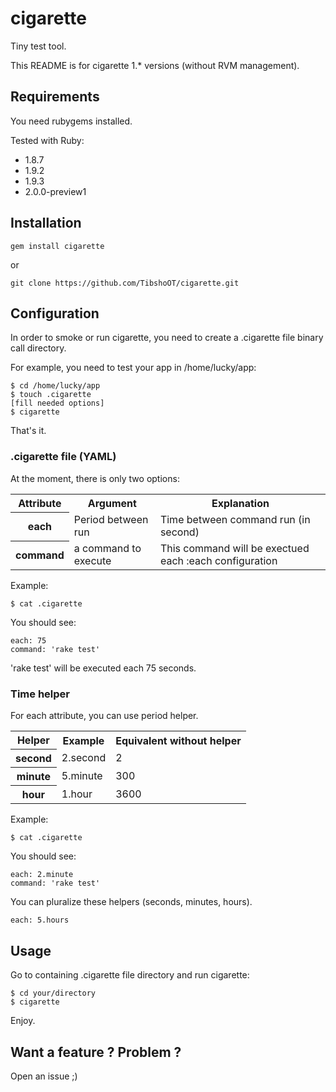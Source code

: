 # cigarette

Tiny test tool.

This README is for cigarette 1.* versions (without RVM management).

## Requirements

You need rubygems installed.

Tested with Ruby:

* 1.8.7
* 1.9.2
* 1.9.3
* 2.0.0-preview1

## Installation

    gem install cigarette

or

    git clone https://github.com/TibshoOT/cigarette.git

## Configuration

In order to smoke or run cigarette, you need to create a .cigarette file binary call directory.

For example, you need to test your app in /home/lucky/app:

    $ cd /home/lucky/app
    $ touch .cigarette
    [fill needed options]
    $ cigarette

That's it.

### .cigarette file (YAML)

At the moment, there is only two options:

<table>
  <tr>
    <th>Attribute</th>
    <th>Argument</th>
    <th>Explanation</th>
  </tr>
  <tr>
    <th>each</th>
    <td>Period between run</td>
    <td>Time between command run (in second)</td>
  </tr>
  <tr>
    <th>command</th>
    <td>a command to execute</td>
    <td>This command will be exectued each :each configuration</td>
  </tr>
</table>

Example:

    $ cat .cigarette

You should see:

    each: 75
    command: 'rake test'

'rake test' will be executed each 75 seconds.

### Time helper

For each attribute, you can use period helper.

<table>
  <tr>
    <th>Helper</th>
    <th>Example</th>
    <th>Equivalent without helper</th>
  </tr>
  <tr>
    <th>second</th>
    <td>2.second</td>
    <td>2</td>
  </tr>
  <tr>
    <th>minute</th>
    <td>5.minute</td>
    <td>300</td>
  </tr>
  <tr>
    <th>hour</th>
    <td>1.hour</td>
    <td>3600</td>
  </tr>
</table>

Example:

    $ cat .cigarette

You should see:

    each: 2.minute
    command: 'rake test'

You can pluralize these helpers (seconds, minutes, hours).

    each: 5.hours

## Usage

Go to containing .cigarette file directory and run cigarette:

    $ cd your/directory
    $ cigarette

Enjoy.

## Want a feature ? Problem ?

Open an issue ;)
